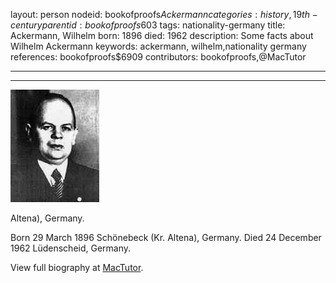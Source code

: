 layout: person
nodeid: bookofproofs$Ackermann
categories: history,19th-century
parentid: bookofproofs$603
tags: nationality-germany
title: Ackermann, Wilhelm
born: 1896
died: 1962
description: Some facts about Wilhelm Ackermann
keywords: ackermann, wilhelm,nationality germany
references: bookofproofs$6909
contributors: bookofproofs,@MacTutor

---


---

![Ackermann.jpg](https://github.com/bookofproofs/bookofproofs.github.io/blob/main/_sources/_assets/images/portraits/Ackermann.jpg?raw=true)

Altena), Germany.

Born 29 March 1896 Schönebeck (Kr. Altena), Germany. Died 24 December 1962 Lüdenscheid, Germany.


View full biography at [MacTutor](https://mathshistory.st-andrews.ac.uk/Biographies/Ackermann/).